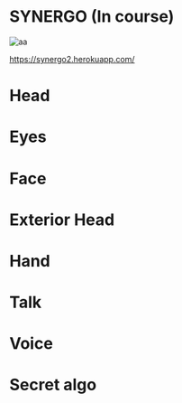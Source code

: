 # SYNERGO (In course)

![aa](https://user-images.githubusercontent.com/54853371/71028191-20fd8b00-210d-11ea-90fd-2ef5c299e2af.png)


https://synergo2.herokuapp.com/

<h1>Head</h1>

<h1>Eyes</h1>

<h1>Face</h1>

<h1>Exterior Head</h1>

<h1>Hand</h1>

<h1>Talk</h1>

<h1>Voice</h1>

<h1>Secret algo</h1>
